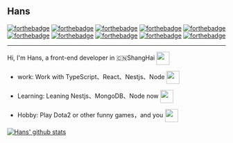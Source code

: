 ## Hans
[![forthebadge](https://forthebadge.com/images/badges/ages-18.svg)](https://forthebadge.com)
[![forthebadge](https://forthebadge.com/images/badges/uses-css.svg)](https://forthebadge.com)
[![forthebadge](https://forthebadge.com/images/badges/uses-html.svg)](https://forthebadge.com)
[![forthebadge](https://forthebadge.com/images/badges/uses-git.svg)](https://forthebadge.com)
[![forthebadge](https://forthebadge.com/images/badges/made-with-typescript.svg)](https://forthebadge.com)
[![forthebadge](https://forthebadge.com/images/badges/made-with-javascript.svg)](https://forthebadge.com)
[![forthebadge](https://forthebadge.com/images/badges/made-with-javascript.svg)](https://forthebadge.com)
[![forthebadge](https://forthebadge.com/images/badges/built-with-love.svg)](https://forthebadge.com)
[![forthebadge](https://forthebadge.com/images/badges/powered-by-responsibility.svg)](https://forthebadge.com)
[![forthebadge](https://forthebadge.com/images/badges/for-you.svg)](https://forthebadge.com)

------------------------------------------------------------------------------------------------------

Hi, I'm Hans, a front-end developer in 🇨🇳ShangHai <img src="https://wx4.sinaimg.cn/large/006ahuzrly1gf1b9zd3bzg305x037gmc.gif" height="30" align="center" />

- work: Work with TypeScript、React、Nestjs、Node <img src="https://wx4.sinaimg.cn/large/006ahuzrly1gf1b9zpvprg306h036dga.gif" height="30" align="center" />

- Learning: Leaning Nestjs、MongoDB、Node now <img src="https://wx3.sinaimg.cn/large/006ahuzrly1gf1bdl63tfg305q036js6.gif" height="30" align="center" />

- Hobby: Play Dota2 or other funny games，and you <img src="https://wx1.sinaimg.cn/large/006ahuzrly1gf1ba12plgg30cu036gn3.gif" height="30" align="center" />

[![Hans' github stats](https://github-readme-stats.vercel.app/api/top-langs/?username=MatchaDog&layout=compact&theme=dracula)](https://github.com/anuraghazra/github-readme-stats)

